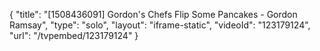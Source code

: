 {
    "title": "[1508436091] Gordon's Chefs Flip Some Pancakes - Gordon Ramsay",
    "type": "solo",
    "layout": "iframe-static",
    "videoId": "123179124",
    "url": "\/tvpembed\/123179124"
}